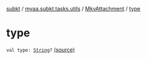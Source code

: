 [subkt](../../index.md) / [myaa.subkt.tasks.utils](../index.md) / [MkvAttachment](index.md) / [type](./type.md)

# type

`val type: `[`String`](https://kotlinlang.org/api/latest/jvm/stdlib/kotlin/-string/index.html)`?` [(source)](https://github.com/Myaamori/SubKt/blob/0.1.9/src/main/kotlin/myaa/subkt/tasks/utils/mkvmerge.kt#L24)